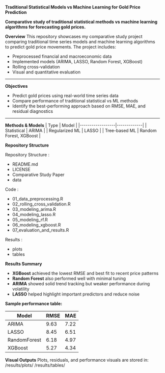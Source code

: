 **Traditional Statistical Models vs Machine Learning for Gold Price Prediction**

**Comparative study of traditional statistical methods vs machine learning algorithms for forecasting gold prices.**



**Overview**
This repository showcases my comparative study project comparing traditional time series models and machine learning algorithms to predict gold price movements. The project includes:
- Preprocessed financial and macroeconomic data
- Implemented models (ARIMA, LASSO, Random Forest, XGBoost)
- Rolling cross-validation
- Visual and quantitative evaluation

---

**Objectives**
- Predict gold prices using real-world time series data
- Compare performance of traditional statistical vs ML methods
- Identify the best-performing approach based on RMSE, MAE, and residual diagnostics

---

**Methods & Models**
| Type              | Model       |
|------------------|-------------|
| Statistical       | ARIMA       |
| Regularized ML    | LASSO       |
| Tree-based ML     | Random Forest, XGBoost |

**Repository Structure**


Repository Structure :
- README.md                      
- LICENSE                          
- Comparative Study Paper       
- data                          

Code :                           
- 01_data_preprocessing.R
- 02_rolling_cross_validation.R
- 03_modeling_arima.R
- 04_modeling_lasso.R
- 05_modeling_rf.R
- 06_modeling_xgboost.R
- 07_evaluation_and_results.R

Results :                       
- plots
- tables



**Results Summary**
- **XGBoost** achieved the lowest RMSE and best fit to recent price patterns
- **Random Forest** also performed well with minimal tuning
- **ARIMA** showed solid trend tracking but weaker performance during volatility
- **LASSO** helped highlight important predictors and reduce noise

**Sample performance table:**

| Model       | RMSE  | MAE   |
|-------------|-------|-------|
| ARIMA       | 9.63  | 7.22  |
| LASSO       | 8.45  | 6.51  |
| RandomForest| 6.18  | 4.97  |
| XGBoost     | 5.27  | 4.34  |



**Visual Outputs**
Plots, residuals, and performance visuals are stored in:
/results/plots/
/results/tables/
